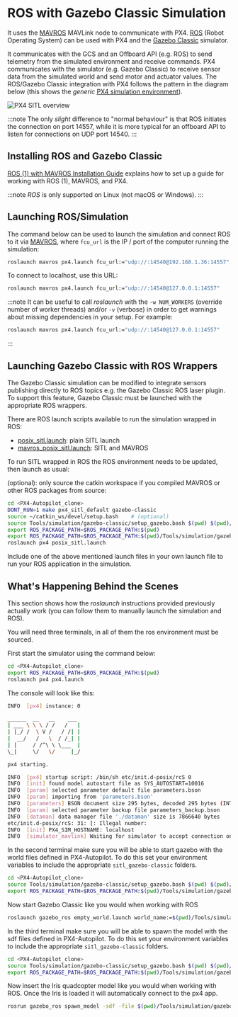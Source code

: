 # ROS with Gazebo Classic Simulation

It uses the [MAVROS](../ros/mavros_installation.md) MAVLink node to communicate with PX4. [ROS](../ros/index.md) (Robot Operating System) can be used with PX4 and the [Gazebo Classic](../sim_gazebo_classic/index.md) simulator.

It communicates with the GCS and an Offboard API (e.g. ROS) to send telemetry from the simulated environment and receive commands. PX4 communicates with the simulator (e.g. Gazebo Classic) to receive sensor data from the simulated world and send motor and actuator values. The ROS/Gazebo Classic integration with PX4 follows the pattern in the diagram below (this shows the _generic_ [PX4 simulation environment](../simulation/index.md#sitl-simulation-environment)).

![PX4 SITL overview](../../assets/simulation/px4_sitl_overview.png)

:::note
The only _slight_ difference to "normal behaviour" is that ROS initiates the connection on port 14557, while it is more typical for an offboard API to listen for connections on UDP port 14540.
:::

## Installing ROS and Gazebo Classic

[ROS (1) with MAVROS Installation Guide](../ros/mavros_installation.md) explains how to set up a guide for working with ROS (1), MAVROS, and PX4.

:::note
_ROS_ is only supported on Linux (not macOS or Windows).
:::

## Launching ROS/Simulation

The command below can be used to launch the simulation and connect ROS to it via [MAVROS](../ros/mavros_installation.md), where `fcu_url` is the IP / port of the computer running the simulation:

```sh
roslaunch mavros px4.launch fcu_url:="udp://:14540@192.168.1.36:14557"
```

To connect to localhost, use this URL:

```sh
roslaunch mavros px4.launch fcu_url:="udp://:14540@127.0.0.1:14557"
```

:::note
It can be useful to call _roslaunch_ with the `-w NUM_WORKERS` (override number of worker threads) and/or `-v` (verbose) in order to get warnings about missing dependencies in your setup. For example:

```sh
roslaunch mavros px4.launch fcu_url:="udp://:14540@127.0.0.1:14557"
```

:::

## Launching Gazebo Classic with ROS Wrappers

The Gazebo Classic simulation can be modified to integrate sensors publishing directly to ROS topics e.g. the Gazebo Classic ROS laser plugin. To support this feature, Gazebo Classic must be launched with the appropriate ROS wrappers.

There are ROS launch scripts available to run the simulation wrapped in ROS:

- [posix_sitl.launch](https://github.com/PX4/PX4-Autopilot/blob/release/1.15/launch/posix_sitl.launch): plain SITL launch
- [mavros_posix_sitl.launch](https://github.com/PX4/PX4-Autopilot/blob/release/1.15/launch/mavros_posix_sitl.launch): SITL and MAVROS

To run SITL wrapped in ROS the ROS environment needs to be updated, then launch as usual:

(optional): only source the catkin workspace if you compiled MAVROS or other ROS packages from source:

```sh
cd <PX4-Autopilot_clone>
DONT_RUN=1 make px4_sitl_default gazebo-classic
source ~/catkin_ws/devel/setup.bash    # (optional)
source Tools/simulation/gazebo-classic/setup_gazebo.bash $(pwd) $(pwd)/build/px4_sitl_default
export ROS_PACKAGE_PATH=$ROS_PACKAGE_PATH:$(pwd)
export ROS_PACKAGE_PATH=$ROS_PACKAGE_PATH:$(pwd)/Tools/simulation/gazebo-classic/sitl_gazebo-classic
roslaunch px4 posix_sitl.launch
```

Include one of the above mentioned launch files in your own launch file to run your ROS application in the simulation.

## What's Happening Behind the Scenes

This section shows how the _roslaunch_ instructions provided previously actually work (you can follow them to manually launch the simulation and ROS).

You will need three terminals, in all of them the ros environment must be sourced.

First start the simulator using the command below:

```sh
cd <PX4-Autopilot_clone>
export ROS_PACKAGE_PATH=$ROS_PACKAGE_PATH:$(pwd)
roslaunch px4 px4.launch
```

The console will look like this:

```sh
INFO  [px4] instance: 0

______  __   __    ___
| ___ \ \ \ / /   /   |
| |_/ /  \ V /   / /| |
|  __/   /   \  / /_| |
| |     / /^\ \ \___  |
\_|     \/   \/     |_/

px4 starting.

INFO  [px4] startup script: /bin/sh etc/init.d-posix/rcS 0
INFO  [init] found model autostart file as SYS_AUTOSTART=10016
INFO  [param] selected parameter default file parameters.bson
INFO  [param] importing from 'parameters.bson'
INFO  [parameters] BSON document size 295 bytes, decoded 295 bytes (INT32:12, FLOAT:3)
INFO  [param] selected parameter backup file parameters_backup.bson
INFO  [dataman] data manager file './dataman' size is 7866640 bytes
etc/init.d-posix/rcS: 31: [: Illegal number:
INFO  [init] PX4_SIM_HOSTNAME: localhost
INFO  [simulator_mavlink] Waiting for simulator to accept connection on TCP port 4560
```

In the second terminal make sure you will be able to start gazebo with the world files defined in PX4-Autopilot. To do this set your environment variables to include the appropriate `sitl_gazebo-classic` folders.

```sh
cd <PX4-Autopilot_clone>
source Tools/simulation/gazebo-classic/setup_gazebo.bash $(pwd) $(pwd)/build/px4_sitl_default
export ROS_PACKAGE_PATH=$ROS_PACKAGE_PATH:$(pwd)/Tools/simulation/gazebo-classic/sitl_gazebo-classic
```

Now start Gazebo Classic like you would when working with ROS

```sh
roslaunch gazebo_ros empty_world.launch world_name:=$(pwd)/Tools/simulation/gazebo-classic/sitl_gazebo-classic/worlds/empty.world
```

In the third terminal make sure you will be able to spawn the model with the sdf files defined in PX4-Autopilot. To do this set your environment variables to include the appropriate `sitl_gazebo-classic` folders.

```sh
cd <PX4-Autopilot_clone>
source Tools/simulation/gazebo-classic/setup_gazebo.bash $(pwd) $(pwd)/build/px4_sitl_default
export ROS_PACKAGE_PATH=$ROS_PACKAGE_PATH:$(pwd)/Tools/simulation/gazebo-classic/sitl_gazebo-classic
```

Now insert the Iris quadcopter model like you would when working with ROS. Once the Iris is loaded it will automatically connect to the px4 app.

```sh
rosrun gazebo_ros spawn_model -sdf -file $(pwd)/Tools/simulation/gazebo-classic/sitl_gazebo-classic/models/iris/iris.sdf -model iris -x 0 -y 0 -z 0 -R 0 -P 0 -Y 0
```
